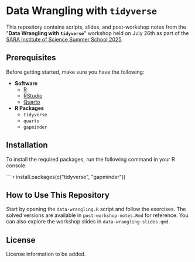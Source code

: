# Data Wrangling with `tidyverse`

This repository contains scripts, slides, and post-workshop notes from the "**Data Wrangling with `tidyverse`**" workshop held on July 26th as part of the [SARA Institute of Science Summer School 2025](https://sara-edu.netlify.app/summer/2025-r4b/).

## Prerequisites

Before getting started, make sure you have the following:

-   **Software**
    -   [R](https://cran.r-project.org/)
    -   [RStudio](https://posit.co/download/rstudio/)
    -   [Quarto](https://quarto.org/docs/get-started/)
-   **R Packages**
    -   `tidyverse`
    -   `quarto`
    -   `gapminder`

## Installation

To install the required packages, run the following command in your R console:

\`\`\` r install.packages(c("tidyverse", "gapminder"))

## How to Use This Repository

Start by opening the `data-wrangling.R` script and follow the exercises. The solved versions are available in `post-workshop-notes.Rmd` for reference. You can also explore the workshop slides in `data-wrangling-slides.qmd`.

## License

License information to be added.
